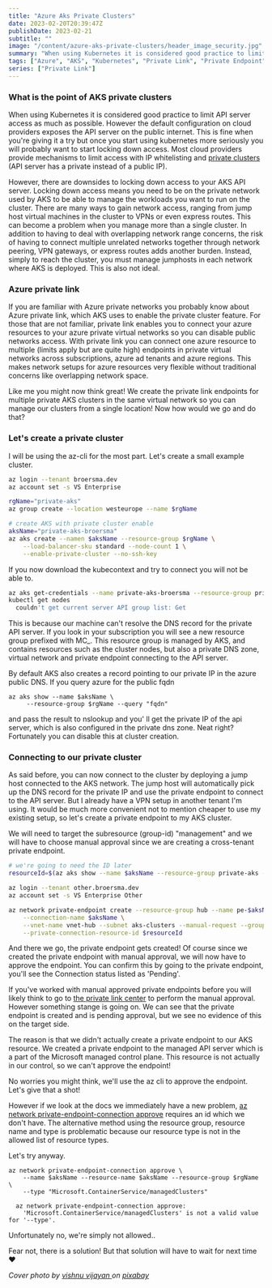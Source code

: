 ```yaml
---
title: "Azure Aks Private Clusters"
date: 2023-02-20T20:39:47Z
publishDate: 2023-02-21
subtitle: ""
image: "/content/azure-aks-private-clusters/header_image_security.jpg"
summary: "When using Kubernetes it is considered good practice to limit API server access as much as possible. However the default configuration on cloud providers  exposes the API server on the public internet. This is fine when you're giving it a try but once you start using kubernetes more seriously you will probably want to start locking down access."
tags: ["Azure", "AKS", "Kubernetes", "Private Link", "Private Endpoint"]
series: ["Private Link"]
---
```


### What is the point of AKS private clusters

When using Kubernetes it is considered good practice to limit API server access as much as possible. However the default configuration on cloud providers  exposes the API server on the public internet. This is fine when you're giving it a try but once you start using kubernetes more seriously you will probably want to start locking down access. Most cloud providers provide mechanisms to limit access with IP whitelisting and [private clusters](https://docs.microsoft.com/en-us/azure/aks/private-clusters) (API server has a private instead of a public IP).

However, there are downsides to locking down access to your AKS API server. Locking down access means you need to be on the private network used by AKS to be able to manage the workloads you want to run on the cluster. 
There are many ways to gain network access, ranging from jump host virtual machines in the cluster to VPNs or even express routes. This can become a problem when you manage more than a single cluster. 
In addition to having to deal with overlapping network range concerns, the risk of having to connect multiple unrelated networks together through network peering, VPN gateways, or express routes adds another burden. Instead, simply to reach the cluster, you must manage jumphosts in each network where AKS is deployed. This is also not ideal.

### Azure private link

If you are familiar with Azure private networks you probably know about Azure private link, which AKS uses to enable the private cluster feature.
For those that are not familiar, private link enables you to connect your azure resources to your azure private virtual networks so you can disable public networks access. With private link you can connect one azure resource to multiple (limits apply but are quite high) endpoints in private virtual networks across subscriptions, azure ad tenants and azure regions. This makes network setups for azure resources very flexible without traditional concerns like overlapping network space. 

Like me you might now think great! We create the private link endpoints for multiple private AKS clusters in the same virtual network so you can manage our clusters from a single location! Now how would we go and do that?

### Let's create a private cluster

I will be using the az-cli for the most part. Let's create a small example cluster.

```bash
az login --tenant broersma.dev
az account set -s VS Enterprise

rgName="private-aks"
az group create --location westeurope --name $rgName

# create AKS with private cluster enable
aksName="private-aks-broersma"
az aks create --namen $aksName --resource-group $rgName \
    --load-balancer-sku standard --node-count 1 \
    --enable-private-cluster --no-ssh-key
```

If you now download the kubecontext and try to connect you will not be able to.

```bash
az aks get-credentials --name private-aks-broersma --resource-group private-aks
kubectl get nodes
  couldn't get current server API group list: Get
```

This is because our machine can't resolve the DNS record for the private API server. 
If you look in your subscription you will see a new resource group prefixed with MC_. This resource group is managed by AKS, and contains resources such as the cluster nodes, but also a private DNS zone, virtual network and private endpoint connecting to the API server.

By default AKS also creates a record pointing to our private IP in the azure public DNS.
If you query azure for the public fqdn  
```
az aks show --name $aksName \
     --resource-group $rgName --query "fqdn"
```  
and pass the result to nslookup and you' ll get the private IP of the api server, which is also configured in the private dns zone. Neat right? Fortunately you can disable this at cluster creation.

### Connecting to our private cluster

As said before, you can now connect to the cluster by deploying a jump host connected to the AKS network. The jump host will automatically pick up the DNS record for the private IP and use the private endpoint to connect to the API server. But I already have a VPN setup in another tenant I'm using. It would be much more convenient not to mention cheaper to use my existing setup, so let's create a private endpoint to my AKS cluster.

We will need to target the subresource (group-id) "management" and we will have to choose manual approval since we are creating a cross-tenant private endpoint.

```bash
# we're going to need the ID later
resourceId=$(az aks show --name $aksName --resource-group private-aks --query "id")

az login --tenant other.broersma.dev
az account set -s VS Enterprise Other

az network private-endpoint create --resource-group hub --name pe-$aksName \
    --connection-name $aksName \
    --vnet-name vnet-hub --subnet aks-clusters --manual-request --group-id "management" \
    --private-connection-resource-id $resourceId
```

And there we go, the private endpoint gets created! Of course since we created the private endpoint with manual approval, we will now have to approve the endpoint. You can confirm this by going to the private endpoint, you'll see the Connection status listed as 'Pending'.

If you've worked with manual approved private endpoints before you will likely think to go to [the private link center](https://portal.azure.com/#view/Microsoft_Azure_Network/PrivateLinkCenterBlade/~/pendingconnections) to perform the manual approval. However something stange is going on. We can see that the private endpoint is created and is pending approval, but we see no evidence of this on the target side.

The reason is that we didn't actually create a private endpoint to our AKS resource. We created a private endpoint to the managed API server which is a part of the Microsoft managed control plane. This resource is not actually in our control, so we can't approve the endpoint!

No worries you might think, we'll use the az cli to approve the endpoint. Let's give that a shot!

However if we look at the docs we immediately have a new problem, [az network private-endpoint-connection approve](https://learn.microsoft.com/en-us/cli/azure/network/private-endpoint-connection?view=azure-cli-latest#az-network-private-endpoint-connection-approve) requires an id which we don't have. The alternative method using the resource group, resource name and type is problematic because our resource type is not in the allowed list of resource types.

Let's try anyway. 

```
az network private-endpoint-connection approve \
    --name $aksName --resource-name $aksName --resource-group $rgName \
    --type "Microsoft.ContainerService/managedClusters"

  az network private-endpoint-connection approve: 
    'Microsoft.ContainerService/managedClusters' is not a valid value for '--type'.
```

Unfortunately no, we're simply not allowed..

Fear not, there is a solution! But that solution will have to wait for next time :heart:

_Cover photo by [vishnu vijayan ](https://pixabay.com/users/vishnu_kv-3192151/) on [pixabay](https://pixabay.com/photos/cyber-security-online-computer-2296269/)_
